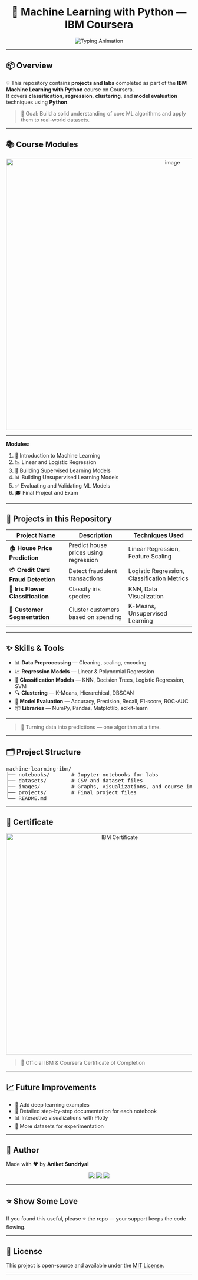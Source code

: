 <h1 align="center">🤖 Machine Learning with Python — IBM Coursera</h1>

<p align="center">
  <img src="https://readme-typing-svg.demolab.com?font=Fira+Code&duration=3000&pause=1000&color=00F7FF&center=true&vCenter=true&width=500&lines=Built+by+Aniket+Sundriyal;IBM+Machine+Learning+Course;Classification+%7C+Regression+%7C+Clustering;Python+%7C+Scikit-learn+%7C+Pandas" alt="Typing Animation" />
</p>

---

## 📦 Overview

💡 This repository contains **projects and labs** completed as part of the **IBM Machine Learning with Python** course on Coursera.  
It covers **classification**, **regression**, **clustering**, and **model evaluation** techniques using **Python**.

> 🎯 Goal: Build a solid understanding of core ML algorithms and apply them to real-world datasets.

---

## 📚 Course Modules

<p align="center">
 <img width="887" height="737" alt="image" src="https://github.com/user-attachments/assets/68c9bc50-c30b-4ba8-96ca-0ad39846ca10" />
</p>

---

**Modules:**
1. 📘 Introduction to Machine Learning  
2. 📉 Linear and Logistic Regression  
3. 🧠 Building Supervised Learning Models  
4. 📊 Building Unsupervised Learning Models  
5. ✅ Evaluating and Validating ML Models  
6. 🎓 Final Project and Exam  

---

## 🚀 Projects in this Repository

| Project Name | Description | Techniques Used |
|--------------|-------------|-----------------|
| 🏠 **House Price Prediction** | Predict house prices using regression | Linear Regression, Feature Scaling |
| 💳 **Credit Card Fraud Detection** | Detect fraudulent transactions | Logistic Regression, Classification Metrics |
| 🌸 **Iris Flower Classification** | Classify iris species | KNN, Data Visualization |
| 🎯 **Customer Segmentation** | Cluster customers based on spending | K-Means, Unsupervised Learning |

---

## ✨ Skills & Tools

- 📊 **Data Preprocessing** — Cleaning, scaling, encoding
- 📈 **Regression Models** — Linear & Polynomial Regression
- 🧠 **Classification Models** — KNN, Decision Trees, Logistic Regression, SVM
- 🔍 **Clustering** — K-Means, Hierarchical, DBSCAN
- 📏 **Model Evaluation** — Accuracy, Precision, Recall, F1-score, ROC-AUC
- 📦 **Libraries** — NumPy, Pandas, Matplotlib, scikit-learn

---

> 📡 Turning data into predictions — one algorithm at a time.

---

## 🗂️ Project Structure

<pre>
machine-learning-ibm/
├── notebooks/       # Jupyter notebooks for labs
├── datasets/        # CSV and dataset files
├── images/          # Graphs, visualizations, and course images
├── projects/        # Final project files
└── README.md
</pre>

---

## 📜 Certificate

<p align="center">
  <img src="images/certificate.png" alt="IBM Certificate" width="600" />
</p>

> 🏅 Official IBM & Coursera Certificate of Completion

---

## 📈 Future Improvements

- 🔄 Add deep learning examples  
- 📝 Detailed step-by-step documentation for each notebook  
- 📊 Interactive visualizations with Plotly  
- 🧠 More datasets for experimentation  

---

## 🙌 Author

Made with ❤️ by **Aniket Sundriyal**

<p align="center">
  <a href="https://github.com/GxAniket">
    <img src="https://img.shields.io/badge/GitHub-100000?style=for-the-badge&logo=github&logoColor=white" />
  </a>
  <a href="mailto:sundriyalaniket@gmail.com">
    <img src="https://img.shields.io/badge/Gmail-D14836?style=for-the-badge&logo=gmail&logoColor=white" />
  </a>
  <a href="https://www.linkedin.com/in/aniket-sundriyal">
    <img src="https://img.shields.io/badge/LinkedIn-0077B5?style=for-the-badge&logo=linkedin&logoColor=white" />
  </a>
</p>

---

## ⭐ Show Some Love

If you found this useful, please ⭐ the repo — your support keeps the code flowing.

---

## 🧾 License

This project is open-source and available under the [MIT License](LICENSE).

---
